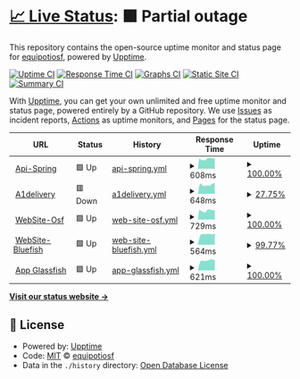 # [📈 Live Status](https://demo.upptime.js.org): <!--live status--> **🟧 Partial outage**

This repository contains the open-source uptime monitor and status page for [equipotiosf](https://demo.upptime.js.org), powered by [Upptime](https://github.com/upptime/upptime).

[![Uptime CI](https://github.com/equipotiosf/upptime/workflows/Uptime%20CI/badge.svg)](https://github.com/equipotiosf/upptime/actions?query=workflow%3A%22Uptime+CI%22)
[![Response Time CI](https://github.com/equipotiosf/upptime/workflows/Response%20Time%20CI/badge.svg)](https://github.com/equipotiosf/upptime/actions?query=workflow%3A%22Response+Time+CI%22)
[![Graphs CI](https://github.com/equipotiosf/upptime/workflows/Graphs%20CI/badge.svg)](https://github.com/equipotiosf/upptime/actions?query=workflow%3A%22Graphs+CI%22)
[![Static Site CI](https://github.com/equipotiosf/upptime/workflows/Static%20Site%20CI/badge.svg)](https://github.com/equipotiosf/upptime/actions?query=workflow%3A%22Static+Site+CI%22)
[![Summary CI](https://github.com/equipotiosf/upptime/workflows/Summary%20CI/badge.svg)](https://github.com/equipotiosf/upptime/actions?query=workflow%3A%22Summary+CI%22)

With [Upptime](https://upptime.js.org), you can get your own unlimited and free uptime monitor and status page, powered entirely by a GitHub repository. We use [Issues](https://github.com/equipotiosf/upptime/issues) as incident reports, [Actions](https://github.com/equipotiosf/upptime/actions) as uptime monitors, and [Pages](https://demo.upptime.js.org) for the status page.

<!--start: status pages-->
<!-- This summary is generated by Upptime (https://github.com/upptime/upptime) -->
<!-- Do not edit this manually, your changes will be overwritten -->
<!-- prettier-ignore -->
| URL | Status | History | Response Time | Uptime |
| --- | ------ | ------- | ------------- | ------ |
| <img alt="" src="https://favicons.githubusercontent.com/api.osf.pe" height="13"> [Api-Spring](https://api.osf.pe/swagger-ui.html) | 🟩 Up | [api-spring.yml](https://github.com/equipotiosf/monitor/commits/HEAD/history/api-spring.yml) | <details><summary><img alt="Response time graph" src="./graphs/api-spring/response-time-week.png" height="20"> 608ms</summary><br><a href="https://equipotiosf.github.io/monitor/history/api-spring"><img alt="Response time 608" src="https://img.shields.io/endpoint?url=https%3A%2F%2Fraw.githubusercontent.com%2Fequipotiosf%2Fmonitor%2FHEAD%2Fapi%2Fapi-spring%2Fresponse-time.json"></a><br><a href="https://equipotiosf.github.io/monitor/history/api-spring"><img alt="24-hour response time 635" src="https://img.shields.io/endpoint?url=https%3A%2F%2Fraw.githubusercontent.com%2Fequipotiosf%2Fmonitor%2FHEAD%2Fapi%2Fapi-spring%2Fresponse-time-day.json"></a><br><a href="https://equipotiosf.github.io/monitor/history/api-spring"><img alt="7-day response time 608" src="https://img.shields.io/endpoint?url=https%3A%2F%2Fraw.githubusercontent.com%2Fequipotiosf%2Fmonitor%2FHEAD%2Fapi%2Fapi-spring%2Fresponse-time-week.json"></a><br><a href="https://equipotiosf.github.io/monitor/history/api-spring"><img alt="30-day response time 608" src="https://img.shields.io/endpoint?url=https%3A%2F%2Fraw.githubusercontent.com%2Fequipotiosf%2Fmonitor%2FHEAD%2Fapi%2Fapi-spring%2Fresponse-time-month.json"></a><br><a href="https://equipotiosf.github.io/monitor/history/api-spring"><img alt="1-year response time 608" src="https://img.shields.io/endpoint?url=https%3A%2F%2Fraw.githubusercontent.com%2Fequipotiosf%2Fmonitor%2FHEAD%2Fapi%2Fapi-spring%2Fresponse-time-year.json"></a></details> | <details><summary><a href="https://equipotiosf.github.io/monitor/history/api-spring">100.00%</a></summary><a href="https://equipotiosf.github.io/monitor/history/api-spring"><img alt="All-time uptime 100.00%" src="https://img.shields.io/endpoint?url=https%3A%2F%2Fraw.githubusercontent.com%2Fequipotiosf%2Fmonitor%2FHEAD%2Fapi%2Fapi-spring%2Fuptime.json"></a><br><a href="https://equipotiosf.github.io/monitor/history/api-spring"><img alt="24-hour uptime 100.00%" src="https://img.shields.io/endpoint?url=https%3A%2F%2Fraw.githubusercontent.com%2Fequipotiosf%2Fmonitor%2FHEAD%2Fapi%2Fapi-spring%2Fuptime-day.json"></a><br><a href="https://equipotiosf.github.io/monitor/history/api-spring"><img alt="7-day uptime 100.00%" src="https://img.shields.io/endpoint?url=https%3A%2F%2Fraw.githubusercontent.com%2Fequipotiosf%2Fmonitor%2FHEAD%2Fapi%2Fapi-spring%2Fuptime-week.json"></a><br><a href="https://equipotiosf.github.io/monitor/history/api-spring"><img alt="30-day uptime 100.00%" src="https://img.shields.io/endpoint?url=https%3A%2F%2Fraw.githubusercontent.com%2Fequipotiosf%2Fmonitor%2FHEAD%2Fapi%2Fapi-spring%2Fuptime-month.json"></a><br><a href="https://equipotiosf.github.io/monitor/history/api-spring"><img alt="1-year uptime 100.00%" src="https://img.shields.io/endpoint?url=https%3A%2F%2Fraw.githubusercontent.com%2Fequipotiosf%2Fmonitor%2FHEAD%2Fapi%2Fapi-spring%2Fuptime-year.json"></a></details>
| <img alt="" src="https://favicons.githubusercontent.com/a1pedidos.pe" height="13"> [A1delivery](https://a1pedidos.pe) | 🟥 Down | [a1delivery.yml](https://github.com/equipotiosf/monitor/commits/HEAD/history/a1delivery.yml) | <details><summary><img alt="Response time graph" src="./graphs/a1delivery/response-time-week.png" height="20"> 648ms</summary><br><a href="https://equipotiosf.github.io/monitor/history/a1delivery"><img alt="Response time 648" src="https://img.shields.io/endpoint?url=https%3A%2F%2Fraw.githubusercontent.com%2Fequipotiosf%2Fmonitor%2FHEAD%2Fapi%2Fa1delivery%2Fresponse-time.json"></a><br><a href="https://equipotiosf.github.io/monitor/history/a1delivery"><img alt="24-hour response time 0" src="https://img.shields.io/endpoint?url=https%3A%2F%2Fraw.githubusercontent.com%2Fequipotiosf%2Fmonitor%2FHEAD%2Fapi%2Fa1delivery%2Fresponse-time-day.json"></a><br><a href="https://equipotiosf.github.io/monitor/history/a1delivery"><img alt="7-day response time 648" src="https://img.shields.io/endpoint?url=https%3A%2F%2Fraw.githubusercontent.com%2Fequipotiosf%2Fmonitor%2FHEAD%2Fapi%2Fa1delivery%2Fresponse-time-week.json"></a><br><a href="https://equipotiosf.github.io/monitor/history/a1delivery"><img alt="30-day response time 648" src="https://img.shields.io/endpoint?url=https%3A%2F%2Fraw.githubusercontent.com%2Fequipotiosf%2Fmonitor%2FHEAD%2Fapi%2Fa1delivery%2Fresponse-time-month.json"></a><br><a href="https://equipotiosf.github.io/monitor/history/a1delivery"><img alt="1-year response time 648" src="https://img.shields.io/endpoint?url=https%3A%2F%2Fraw.githubusercontent.com%2Fequipotiosf%2Fmonitor%2FHEAD%2Fapi%2Fa1delivery%2Fresponse-time-year.json"></a></details> | <details><summary><a href="https://equipotiosf.github.io/monitor/history/a1delivery">27.75%</a></summary><a href="https://equipotiosf.github.io/monitor/history/a1delivery"><img alt="All-time uptime 27.75%" src="https://img.shields.io/endpoint?url=https%3A%2F%2Fraw.githubusercontent.com%2Fequipotiosf%2Fmonitor%2FHEAD%2Fapi%2Fa1delivery%2Fuptime.json"></a><br><a href="https://equipotiosf.github.io/monitor/history/a1delivery"><img alt="24-hour uptime 0.00%" src="https://img.shields.io/endpoint?url=https%3A%2F%2Fraw.githubusercontent.com%2Fequipotiosf%2Fmonitor%2FHEAD%2Fapi%2Fa1delivery%2Fuptime-day.json"></a><br><a href="https://equipotiosf.github.io/monitor/history/a1delivery"><img alt="7-day uptime 27.75%" src="https://img.shields.io/endpoint?url=https%3A%2F%2Fraw.githubusercontent.com%2Fequipotiosf%2Fmonitor%2FHEAD%2Fapi%2Fa1delivery%2Fuptime-week.json"></a><br><a href="https://equipotiosf.github.io/monitor/history/a1delivery"><img alt="30-day uptime 27.75%" src="https://img.shields.io/endpoint?url=https%3A%2F%2Fraw.githubusercontent.com%2Fequipotiosf%2Fmonitor%2FHEAD%2Fapi%2Fa1delivery%2Fuptime-month.json"></a><br><a href="https://equipotiosf.github.io/monitor/history/a1delivery"><img alt="1-year uptime 27.75%" src="https://img.shields.io/endpoint?url=https%3A%2F%2Fraw.githubusercontent.com%2Fequipotiosf%2Fmonitor%2FHEAD%2Fapi%2Fa1delivery%2Fuptime-year.json"></a></details>
| <img alt="" src="https://favicons.githubusercontent.com/osf.pe" height="13"> [WebSite-Osf](https://osf.pe) | 🟩 Up | [web-site-osf.yml](https://github.com/equipotiosf/monitor/commits/HEAD/history/web-site-osf.yml) | <details><summary><img alt="Response time graph" src="./graphs/web-site-osf/response-time-week.png" height="20"> 729ms</summary><br><a href="https://equipotiosf.github.io/monitor/history/web-site-osf"><img alt="Response time 729" src="https://img.shields.io/endpoint?url=https%3A%2F%2Fraw.githubusercontent.com%2Fequipotiosf%2Fmonitor%2FHEAD%2Fapi%2Fweb-site-osf%2Fresponse-time.json"></a><br><a href="https://equipotiosf.github.io/monitor/history/web-site-osf"><img alt="24-hour response time 911" src="https://img.shields.io/endpoint?url=https%3A%2F%2Fraw.githubusercontent.com%2Fequipotiosf%2Fmonitor%2FHEAD%2Fapi%2Fweb-site-osf%2Fresponse-time-day.json"></a><br><a href="https://equipotiosf.github.io/monitor/history/web-site-osf"><img alt="7-day response time 729" src="https://img.shields.io/endpoint?url=https%3A%2F%2Fraw.githubusercontent.com%2Fequipotiosf%2Fmonitor%2FHEAD%2Fapi%2Fweb-site-osf%2Fresponse-time-week.json"></a><br><a href="https://equipotiosf.github.io/monitor/history/web-site-osf"><img alt="30-day response time 729" src="https://img.shields.io/endpoint?url=https%3A%2F%2Fraw.githubusercontent.com%2Fequipotiosf%2Fmonitor%2FHEAD%2Fapi%2Fweb-site-osf%2Fresponse-time-month.json"></a><br><a href="https://equipotiosf.github.io/monitor/history/web-site-osf"><img alt="1-year response time 729" src="https://img.shields.io/endpoint?url=https%3A%2F%2Fraw.githubusercontent.com%2Fequipotiosf%2Fmonitor%2FHEAD%2Fapi%2Fweb-site-osf%2Fresponse-time-year.json"></a></details> | <details><summary><a href="https://equipotiosf.github.io/monitor/history/web-site-osf">100.00%</a></summary><a href="https://equipotiosf.github.io/monitor/history/web-site-osf"><img alt="All-time uptime 100.00%" src="https://img.shields.io/endpoint?url=https%3A%2F%2Fraw.githubusercontent.com%2Fequipotiosf%2Fmonitor%2FHEAD%2Fapi%2Fweb-site-osf%2Fuptime.json"></a><br><a href="https://equipotiosf.github.io/monitor/history/web-site-osf"><img alt="24-hour uptime 100.00%" src="https://img.shields.io/endpoint?url=https%3A%2F%2Fraw.githubusercontent.com%2Fequipotiosf%2Fmonitor%2FHEAD%2Fapi%2Fweb-site-osf%2Fuptime-day.json"></a><br><a href="https://equipotiosf.github.io/monitor/history/web-site-osf"><img alt="7-day uptime 100.00%" src="https://img.shields.io/endpoint?url=https%3A%2F%2Fraw.githubusercontent.com%2Fequipotiosf%2Fmonitor%2FHEAD%2Fapi%2Fweb-site-osf%2Fuptime-week.json"></a><br><a href="https://equipotiosf.github.io/monitor/history/web-site-osf"><img alt="30-day uptime 100.00%" src="https://img.shields.io/endpoint?url=https%3A%2F%2Fraw.githubusercontent.com%2Fequipotiosf%2Fmonitor%2FHEAD%2Fapi%2Fweb-site-osf%2Fuptime-month.json"></a><br><a href="https://equipotiosf.github.io/monitor/history/web-site-osf"><img alt="1-year uptime 100.00%" src="https://img.shields.io/endpoint?url=https%3A%2F%2Fraw.githubusercontent.com%2Fequipotiosf%2Fmonitor%2FHEAD%2Fapi%2Fweb-site-osf%2Fuptime-year.json"></a></details>
| <img alt="" src="https://favicons.githubusercontent.com/apps.bluefishtrading.com" height="13"> [WebSite-Bluefish](https://apps.bluefishtrading.com) | 🟩 Up | [web-site-bluefish.yml](https://github.com/equipotiosf/monitor/commits/HEAD/history/web-site-bluefish.yml) | <details><summary><img alt="Response time graph" src="./graphs/web-site-bluefish/response-time-week.png" height="20"> 564ms</summary><br><a href="https://equipotiosf.github.io/monitor/history/web-site-bluefish"><img alt="Response time 564" src="https://img.shields.io/endpoint?url=https%3A%2F%2Fraw.githubusercontent.com%2Fequipotiosf%2Fmonitor%2FHEAD%2Fapi%2Fweb-site-bluefish%2Fresponse-time.json"></a><br><a href="https://equipotiosf.github.io/monitor/history/web-site-bluefish"><img alt="24-hour response time 596" src="https://img.shields.io/endpoint?url=https%3A%2F%2Fraw.githubusercontent.com%2Fequipotiosf%2Fmonitor%2FHEAD%2Fapi%2Fweb-site-bluefish%2Fresponse-time-day.json"></a><br><a href="https://equipotiosf.github.io/monitor/history/web-site-bluefish"><img alt="7-day response time 564" src="https://img.shields.io/endpoint?url=https%3A%2F%2Fraw.githubusercontent.com%2Fequipotiosf%2Fmonitor%2FHEAD%2Fapi%2Fweb-site-bluefish%2Fresponse-time-week.json"></a><br><a href="https://equipotiosf.github.io/monitor/history/web-site-bluefish"><img alt="30-day response time 564" src="https://img.shields.io/endpoint?url=https%3A%2F%2Fraw.githubusercontent.com%2Fequipotiosf%2Fmonitor%2FHEAD%2Fapi%2Fweb-site-bluefish%2Fresponse-time-month.json"></a><br><a href="https://equipotiosf.github.io/monitor/history/web-site-bluefish"><img alt="1-year response time 564" src="https://img.shields.io/endpoint?url=https%3A%2F%2Fraw.githubusercontent.com%2Fequipotiosf%2Fmonitor%2FHEAD%2Fapi%2Fweb-site-bluefish%2Fresponse-time-year.json"></a></details> | <details><summary><a href="https://equipotiosf.github.io/monitor/history/web-site-bluefish">99.77%</a></summary><a href="https://equipotiosf.github.io/monitor/history/web-site-bluefish"><img alt="All-time uptime 99.77%" src="https://img.shields.io/endpoint?url=https%3A%2F%2Fraw.githubusercontent.com%2Fequipotiosf%2Fmonitor%2FHEAD%2Fapi%2Fweb-site-bluefish%2Fuptime.json"></a><br><a href="https://equipotiosf.github.io/monitor/history/web-site-bluefish"><img alt="24-hour uptime 100.00%" src="https://img.shields.io/endpoint?url=https%3A%2F%2Fraw.githubusercontent.com%2Fequipotiosf%2Fmonitor%2FHEAD%2Fapi%2Fweb-site-bluefish%2Fuptime-day.json"></a><br><a href="https://equipotiosf.github.io/monitor/history/web-site-bluefish"><img alt="7-day uptime 99.77%" src="https://img.shields.io/endpoint?url=https%3A%2F%2Fraw.githubusercontent.com%2Fequipotiosf%2Fmonitor%2FHEAD%2Fapi%2Fweb-site-bluefish%2Fuptime-week.json"></a><br><a href="https://equipotiosf.github.io/monitor/history/web-site-bluefish"><img alt="30-day uptime 99.77%" src="https://img.shields.io/endpoint?url=https%3A%2F%2Fraw.githubusercontent.com%2Fequipotiosf%2Fmonitor%2FHEAD%2Fapi%2Fweb-site-bluefish%2Fuptime-month.json"></a><br><a href="https://equipotiosf.github.io/monitor/history/web-site-bluefish"><img alt="1-year uptime 99.77%" src="https://img.shields.io/endpoint?url=https%3A%2F%2Fraw.githubusercontent.com%2Fequipotiosf%2Fmonitor%2FHEAD%2Fapi%2Fweb-site-bluefish%2Fuptime-year.json"></a></details>
| <img alt="" src="https://favicons.githubusercontent.com/apps.osf.pe" height="13"> [App Glassfish](https://apps.osf.pe) | 🟩 Up | [app-glassfish.yml](https://github.com/equipotiosf/monitor/commits/HEAD/history/app-glassfish.yml) | <details><summary><img alt="Response time graph" src="./graphs/app-glassfish/response-time-week.png" height="20"> 621ms</summary><br><a href="https://equipotiosf.github.io/monitor/history/app-glassfish"><img alt="Response time 621" src="https://img.shields.io/endpoint?url=https%3A%2F%2Fraw.githubusercontent.com%2Fequipotiosf%2Fmonitor%2FHEAD%2Fapi%2Fapp-glassfish%2Fresponse-time.json"></a><br><a href="https://equipotiosf.github.io/monitor/history/app-glassfish"><img alt="24-hour response time 631" src="https://img.shields.io/endpoint?url=https%3A%2F%2Fraw.githubusercontent.com%2Fequipotiosf%2Fmonitor%2FHEAD%2Fapi%2Fapp-glassfish%2Fresponse-time-day.json"></a><br><a href="https://equipotiosf.github.io/monitor/history/app-glassfish"><img alt="7-day response time 621" src="https://img.shields.io/endpoint?url=https%3A%2F%2Fraw.githubusercontent.com%2Fequipotiosf%2Fmonitor%2FHEAD%2Fapi%2Fapp-glassfish%2Fresponse-time-week.json"></a><br><a href="https://equipotiosf.github.io/monitor/history/app-glassfish"><img alt="30-day response time 621" src="https://img.shields.io/endpoint?url=https%3A%2F%2Fraw.githubusercontent.com%2Fequipotiosf%2Fmonitor%2FHEAD%2Fapi%2Fapp-glassfish%2Fresponse-time-month.json"></a><br><a href="https://equipotiosf.github.io/monitor/history/app-glassfish"><img alt="1-year response time 621" src="https://img.shields.io/endpoint?url=https%3A%2F%2Fraw.githubusercontent.com%2Fequipotiosf%2Fmonitor%2FHEAD%2Fapi%2Fapp-glassfish%2Fresponse-time-year.json"></a></details> | <details><summary><a href="https://equipotiosf.github.io/monitor/history/app-glassfish">100.00%</a></summary><a href="https://equipotiosf.github.io/monitor/history/app-glassfish"><img alt="All-time uptime 100.00%" src="https://img.shields.io/endpoint?url=https%3A%2F%2Fraw.githubusercontent.com%2Fequipotiosf%2Fmonitor%2FHEAD%2Fapi%2Fapp-glassfish%2Fuptime.json"></a><br><a href="https://equipotiosf.github.io/monitor/history/app-glassfish"><img alt="24-hour uptime 100.00%" src="https://img.shields.io/endpoint?url=https%3A%2F%2Fraw.githubusercontent.com%2Fequipotiosf%2Fmonitor%2FHEAD%2Fapi%2Fapp-glassfish%2Fuptime-day.json"></a><br><a href="https://equipotiosf.github.io/monitor/history/app-glassfish"><img alt="7-day uptime 100.00%" src="https://img.shields.io/endpoint?url=https%3A%2F%2Fraw.githubusercontent.com%2Fequipotiosf%2Fmonitor%2FHEAD%2Fapi%2Fapp-glassfish%2Fuptime-week.json"></a><br><a href="https://equipotiosf.github.io/monitor/history/app-glassfish"><img alt="30-day uptime 100.00%" src="https://img.shields.io/endpoint?url=https%3A%2F%2Fraw.githubusercontent.com%2Fequipotiosf%2Fmonitor%2FHEAD%2Fapi%2Fapp-glassfish%2Fuptime-month.json"></a><br><a href="https://equipotiosf.github.io/monitor/history/app-glassfish"><img alt="1-year uptime 100.00%" src="https://img.shields.io/endpoint?url=https%3A%2F%2Fraw.githubusercontent.com%2Fequipotiosf%2Fmonitor%2FHEAD%2Fapi%2Fapp-glassfish%2Fuptime-year.json"></a></details>

<!--end: status pages-->

[**Visit our status website →**](https://demo.upptime.js.org)

## 📄 License

- Powered by: [Upptime](https://github.com/upptime/upptime)
- Code: [MIT](./LICENSE) © [equipotiosf](https://demo.upptime.js.org)
- Data in the `./history` directory: [Open Database License](https://opendatacommons.org/licenses/odbl/1-0/)
